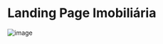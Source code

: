# Landing Page Imobiliária


![image](https://github.com/user-attachments/assets/a135a219-5bef-408c-93fb-bf5fa713823e)
